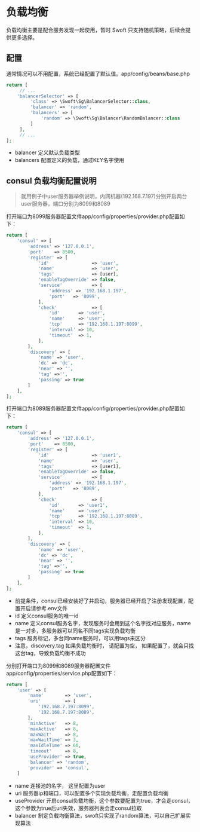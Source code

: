 # 负载均衡

负载均衡主要是配合服务发现一起使用，暂时 Swoft 只支持随机策略，后续会提供更多选择。

## 配置
通常情况可以不用配置，系统已经配置了默认值。app/config/beans/base.php

```php
return [
     // ...
    'balancerSelector' => [
         'class' => \Swoft\Sg\BalancerSelector::class,
         'balancer' => 'random',
         'balancers' => [
             'random' => \Swoft\Sg\Balancer\RandomBalancer::class
         ]
     ],
     // ...
];
```

- balancer 定义默认负载类型
- balancers 配置定义的负载，通过KEY名字使用


## consul 负载均衡配置说明

>就用例子中user服务器举例说明，内网机器(192.168.7.197)分别开启两台user服务器，端口分别为8099和8089

打开端口为8099服务器配置文件app/config/properties/provider.php配置如下：

```php
return [
    'consul' => [
        'address' => '127.0.0.1',
        'port'    => 8500,
        'register' => [
            'id'                => 'user',
            'name'              => 'user',
            'tags'              => [user],
            'enableTagOverride' => false,
            'service'           => [
                'address' => '192.168.1.197',
                'port'   => '8099',
            ],
            'check'             => [
                'id'       => 'user',
                'name'     => 'user',
                'tcp'      => '192.168.1.197:8099',
                'interval' => 10,
                'timeout'  => 1,
            ],
        ],
        'discovery' => [
            'name' => 'user',
            'dc' => 'dc',
            'near' => '',
            'tag' =>'',
            'passing' => true
        ]
    ],
];
```
打开端口为8089服务器配置文件app/config/properties/provider.php配置如下：
```php
return [
    'consul' => [
        'address' => '127.0.0.1',
        'port'    => 8500,
        'register' => [
            'id'                => 'user1',
            'name'              => 'user',
            'tags'              => [user1],
            'enableTagOverride' => false,
            'service'           => [
                'address' => '192.168.1.197',
                'port'   => '8089',
            ],
            'check'             => [
                'id'       => 'user1',
                'name'     => 'user',
                'tcp'      => '192.168.1.197:8089',
                'interval' => 10,
                'timeout'  => 1,
            ],
        ],
        'discovery' => [
            'name' => 'user',
            'dc' => 'dc',
            'near' => '',
            'tag' =>'',
            'passing' => true
        ]
    ],
];
```
- 前提条件，consul已经安装好了并启动，服务器已经开启了注册发现配置，配置开启请参考.env文件
- id 定义consul服务的唯一id
- name 定义consul服务名字，发现服务时会用到这个名字找对应服务，name是一对多，多服务器可以同名不同tags实现负载均衡
- tags 服务标记，多台同name服务时，可以用tags来区分
- 注意，discovery.tag 如果负载均衡时， 请配置为空， 如果配置了，就会只找这台tag，导致负载均衡不成功


分别打开端口为8099和8089服务器配置文件app/config/properties/service.php配置如下：

```php
return [
    'user' => [
        'name'        => 'user',
        'uri'         => [
            '192.168.7.197:8099',
            '192.168.7.197:8089',
        ],
        'minActive'   => 8,
        'maxActive'   => 8,
        'maxWait'     => 8,
        'maxWaitTime' => 3,
        'maxIdleTime' => 60,
        'timeout'     => 8,
        'useProvider' => true,
        'balancer' => 'random',
        'provider' => 'consul',
    ]
```

- name 连接池的名字， 这里配置为user
- uri 服务器ip和端口，可以配置多个实现负载均衡，走配置负载均衡
- useProvider 开启consul负载均衡，这个参数要配置为true，才会走consul，这个参数为true后uri失效，服务器列表会走consul拉取
- balancer 制定负载均衡算法，swoft只实现了random算法，可以自己扩展实现算法





